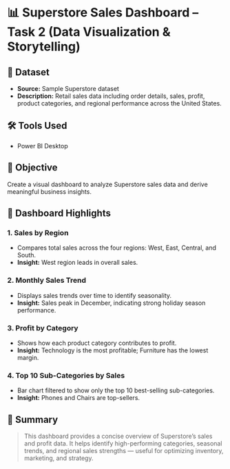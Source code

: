# 📊 Superstore Sales Dashboard – Task 2 (Data Visualization & Storytelling)

## 📁 Dataset
- **Source:** Sample Superstore dataset
- **Description:** Retail sales data including order details, sales, profit, product categories, and regional performance across the United States.

## 🛠 Tools Used
- Power BI Desktop

## 🧠 Objective
Create a visual dashboard to analyze Superstore sales data and derive meaningful business insights.

## 📌 Dashboard Highlights

### 1. Sales by Region
- Compares total sales across the four regions: West, East, Central, and South.
- **Insight:** West region leads in overall sales.

### 2. Monthly Sales Trend
- Displays sales trends over time to identify seasonality.
- **Insight:** Sales peak in December, indicating strong holiday season performance.

### 3. Profit by Category
- Shows how each product category contributes to profit.
- **Insight:** Technology is the most profitable; Furniture has the lowest margin.

### 4. Top 10 Sub-Categories by Sales
- Bar chart filtered to show only the top 10 best-selling sub-categories.
- **Insight:** Phones and Chairs are top-sellers.

## 📝 Summary
> This dashboard provides a concise overview of Superstore’s sales and profit data. It helps identify high-performing categories, seasonal trends, and regional sales strengths — useful for optimizing inventory, marketing, and strategy.

